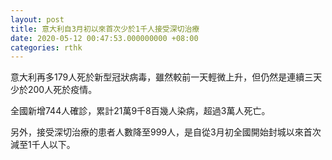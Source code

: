 ```yaml
---
layout: post
title: 意大利自3月初以來首次少於1千人接受深切治療
date: 2020-05-12 00:47:53.000000000 +08:00
categories: rthk
---
```


意大利再多179人死於新型冠狀病毒，雖然較前一天輕微上升，但仍然是連續三天少於200人死於疫情。

全國新增744人確診，累計21萬9千8百幾人染病，超過3萬人死亡。

另外，接受深切治療的患者人數降至999人，是自從3月初全國開始封城以來首次減至1千人以下。
